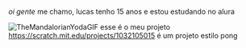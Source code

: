 *oi gente*
me chamo, lucas tenho 15 anos e estou estudando no alura

![TheMandalorianYodaGIF](https://github.com/user-attachments/assets/9ed21621-6a66-40c6-a28f-b42eef0bd2e3)
esse é o meu projeto
https://scratch.mit.edu/projects/1032105015
é um projeto estilo pong 
